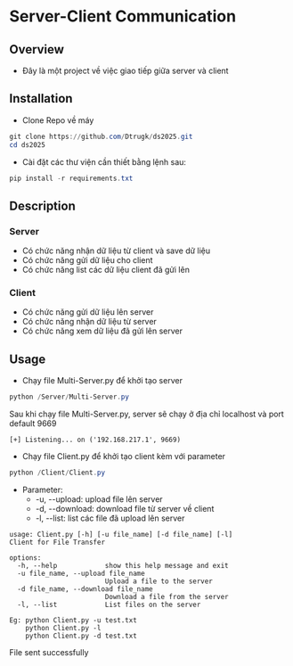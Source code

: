 # Server-Client Communication 
## Overview
- Đây là một project về việc giao tiếp giữa server và client
## Installation

- Clone Repo về máy
```powershell
git clone https://github.com/Dtrugk/ds2025.git
cd ds2025
```

- Cài đặt các thư viện cần thiết bằng lệnh sau:
```powershell
pip install -r requirements.txt
```

## Description
### Server

- Có chức năng nhận dữ liệu từ client và save dữ liệu 
- Có chức năng gửi dữ liệu cho client
- Có chức năng list các dữ liệu client đã gửi lên 

### Client

- Có chức năng gửi dữ liệu lên server
- Có chức năng nhận dữ liệu từ server
- Có chức năng xem dữ liệu đã gửi lên server

## Usage

- Chạy file Multi-Server.py để khởi tạo server
```powershell
python /Server/Multi-Server.py
```
Sau khi chạy file Multi-Server.py, server sẽ chạy ở địa chỉ localhost và port default 9669 
```text
[+] Listening... on ('192.168.217.1', 9669)
```

- Chạy file Client.py để khởi tạo client kèm với parameter 
```powershell
python /Client/Client.py
```
- Parameter:
  - -u, --upload: upload file lên server
  - -d, --download: download file từ server về client
  - -l, --list: list các file đã upload lên server
```
usage: Client.py [-h] [-u file_name] [-d file_name] [-l]
Client for File Transfer

options:
  -h, --help            show this help message and exit
  -u file_name, --upload file_name
                        Upload a file to the server
  -d file_name, --download file_name
                        Download a file from the server
  -l, --list            List files on the server
  
Eg: python Client.py -u test.txt
    python Client.py -l 
    python Client.py -d test.txt
  ```

File sent successfully